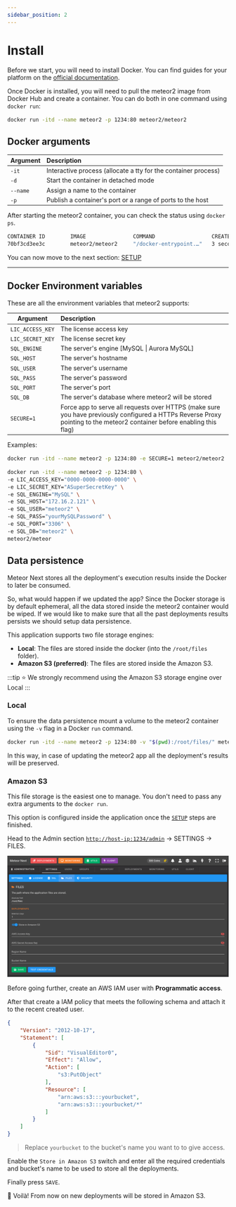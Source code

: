 ```yaml
---
sidebar_position: 2
---
```


# Install

Before we start, you will need to install Docker. You can find guides for your platform on the [official documentation](https://docs.docker.com/get-docker/).

Once Docker is installed, you will need to pull the meteor2 image from Docker Hub and create a container. You can do both in one command using `docker run`:

```bash
docker run -itd --name meteor2 -p 1234:80 meteor2/meteor2
```

## Docker arguments

| Argument | Description |
| -------- | :---------- |
| `-it`    | Interactive process (allocate a tty for the container process) |
| `-d`     | Start the container in detached mode |
| `--name` | Assign a name to the container |
| `-p`     | Publish a container's port or a range of ports to the host |


After starting the meteor2 container, you can check the status using `docker ps`.

```bash title="Result"
CONTAINER ID        IMAGE               COMMAND                  CREATED             STATUS              PORTS                    NAMES
70bf3cd3ee3c        meteor2/meteor2     "/docker-entrypoint.…"   3 seconds ago       Up 2 seconds        0.0.0.0:1234->80/tcp     meteor2
```

You can now move to the next section: [SETUP](setup)

---

## Docker Environment variables

These are all the environment variables that meteor2 supports:

| Argument         | Description |
| ---------------- | :---------- |
| `LIC_ACCESS_KEY` | The license access key |
| `LIC_SECRET_KEY` | The license secret key |
| `SQL_ENGINE`     | The server's engine [MySQL \| Aurora MySQL] |
| `SQL_HOST`       | The server's hostname  |
| `SQL_USER`       | The server's username |
| `SQL_PASS`       | The server's password |
| `SQL_PORT`       | The server's port |
| `SQL_DB`         | The server's database where meteor2 will be stored |
| `SECURE=1`       | Force app to serve all requests over HTTPS (make sure you have previously configured a HTTPs Reverse Proxy pointing to the meteor2 container before enabling this flag) |

Examples:

```bash title="Enabling SECURE flag"
docker run -itd --name meteor2 -p 1234:80 -e SECURE=1 meteor2/meteor2
```

```bash title="Starting Meteor from environment variables instead of the INSTALL GUI"
docker run -itd --name meteor2 -p 1234:80 \
-e LIC_ACCESS_KEY="0000-0000-0000-0000" \
-e LIC_SECRET_KEY="ASuperSecretKey" \
-e SQL_ENGINE="MySQL" \
-e SQL_HOST="172.16.2.121" \
-e SQL_USER="meteor2" \
-e SQL_PASS="yourMySQLPassword" \
-e SQL_PORT="3306" \
-e SQL_DB="meteor2" \
meteor2/meteor
```

## Data persistence

Meteor Next stores all the deployment's execution results inside the Docker to later be consumed.

So, what would happen if we updated the app? Since the Docker storage is by default ephemeral, all the data stored inside the meteor2 container would be wiped. If we would like to make sure that all the past deployments results persists we should setup data persistence.

This application supports two file storage engines:

- **Local**: The files are stored inside the docker (into the `/root/files` folder).
- **Amazon S3 (preferred)**: The files are stored inside the Amazon S3.

:::tip
⭐ We strongly recommend using the Amazon S3 storage engine over Local
:::

### Local

To ensure the data persistence mount a volume to the meteor2 container using the `-v` flag in a Docker `run` command.

```bash title="Store all the deployments results in the present/current working directory"
docker run -itd --name meteor2 -p 1234:80 -v "$(pwd):/root/files/" meteor2/meteor2
```

In this way, in case of updating the meteor2 app all the deployment's results will be preserved.

### Amazon S3

This file storage is the easiest one to manage. You don't need to pass any extra arguments to the `docker run`.

This option is configured inside the application once the [`SETUP`](setup) steps are finished.

Head to the Admin section [`http://host-ip:1234/admin`](#) → SETTINGS → FILES.

![alt text](../../assets/introduction/settings-files.png "Admin - Settings - Files")

Before going further, create an AWS IAM user with **Programmatic access**.

After that create a IAM policy that meets the following schema and attach it to the recent created user.

```json title="AWS IAM Policy"
{
    "Version": "2012-10-17",
    "Statement": [
        {
            "Sid": "VisualEditor0",
            "Effect": "Allow",
            "Action": [
                "s3:PutObject"
            ],
            "Resource": [
                "arn:aws:s3:::yourbucket",
                "arn:aws:s3:::yourbucket/*"
            ]
        }
    ]
}
```

> Replace `yourbucket` to the bucket's name you want to to give access.

Enable the `Store in Amazon S3` switch and enter all the required credentials and bucket's name to be used to store all the deployments.

Finally press `SAVE`.

🚀 Voilà! From now on new deployments will be stored in Amazon S3.
